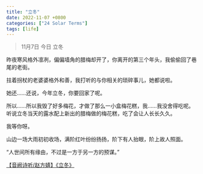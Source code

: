```yaml
---
title: "立冬"
date: 2022-11-07 +0800
categories: ["24 Solar Terms"]
tags: [life]
---
```



> 11月7日 今日 立冬

昨夜寒风格外凛冽，偏偏墙角的腊梅却开了，你离开的第三个年头，我偷偷回了巷尾的老街。

拄着拐杖的老婆婆格外和善，我打听的与你相关的琐碎事儿，她都说啦。

她还……还说，今年立冬，你要回家了呢。

所以……所以我毁了好多梅花，才做了那么一小盒梅花糕，我……我没舍得吃呢。听说立冬当天的露水配上新出的腊梅做的梅花糕，吃了会让人长长久久。

我等你呀。

山边一场大雨初初收场，满阶红叶纷纷扬扬，阶下有人抬眼，阶上故人照面。

“人世间所有缘由，不过是一方于另一方的预谋。”

<a href="https://www.bilibili.com/video/av74832429/">【音阙诗听/赵方婧】《立冬》</a>
